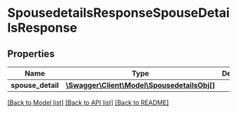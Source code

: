 # SpousedetailsResponseSpouseDetailsResponse

## Properties
Name | Type | Description | Notes
------------ | ------------- | ------------- | -------------
**spouse_detail** | [**\Swagger\Client\Model\SpousedetailsObj[]**](SpousedetailsObj.md) |  | [optional] 

[[Back to Model list]](../README.md#documentation-for-models) [[Back to API list]](../README.md#documentation-for-api-endpoints) [[Back to README]](../README.md)


